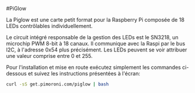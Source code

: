 <!--
---
name: PiGlow
class: board
type: tous
manufacturer: Pimoroni
url: https://github.com/pimoroni/piglow
github: https://github.com/pimoroni/piglow
buy: http://shop.pimoroni.com/products/piglow
description: une spirale de LED contrôlable depuis Python.
pincount: 26
pin:
  '3':
    mode: i2c
  '5':
    mode: i2c
-->
#PiGlow

La Piglow est une carte petit format pour la Raspberry Pi composée de 18 LEDs contrôlables individuellement.

Le circuit intégré responsable de la gestion des LEDs est le SN3218, un microchip PWM 8-bit à 18 canaux. Il communique avec la Raspi par le bus I2C, à l'adresse 0x54 plus précisément. Les LEDs peuvent se voir attribuer une valeur comprise entre 0 et 255.

Pour l'installation et mise en route exécutez simplement les commandes ci-dessous et suivez les instructions présentées à l'écran:

```bash
curl -sS get.pimoroni.com/piglow | bash
```
